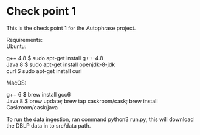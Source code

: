 # Check point 1
This is the check point 1 for the Autophrase project.<br />

Requirements:<br />
Ubuntu:<br />

g++ 4.8 $ sudo apt-get install g++-4.8<br />
Java 8 $ sudo apt-get install openjdk-8-jdk<br />
curl $ sudo apt-get install curl<br />

MacOS:<br />

g++ 6 $ brew install gcc6<br />
Java 8 $ brew update; brew tap caskroom/cask; brew install Caskroom/cask/java<br />

To run the data ingestion, ran command python3 run.py, this will download the DBLP data in to src/data path.<br />
